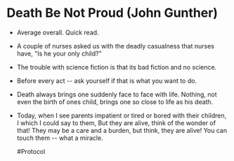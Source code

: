 # Death Be Not Proud (John Gunther)

- Average overall.  Quick read.

- A couple of nurses asked us with the deadly casualness that nurses have, "Is he your only child?"

- The trouble with science fiction is that its bad fiction and no science.

- Before every act -- ask yourself if that is what you want to do.

- Death always brings one suddenly face to face with life. Nothing, not even the birth of ones child, brings one so close to life as his death.

- Today, when I see parents impatient or tired or bored with their children, I which I could say to them, But they are alive, think of the wonder of that!  They may be a care and a burden, but think, they are alive! You can touch them -- what a miracle.

  #Protocol
